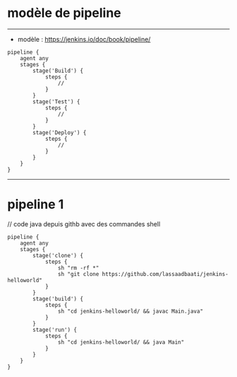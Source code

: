 # modèle de pipeline
------------------------------------------------
* modèle : https://jenkins.io/doc/book/pipeline/

```
pipeline {
    agent any 
    stages {
        stage('Build') { 
            steps {
                // 
            }
        }
        stage('Test') { 
            steps {
                // 
            }
        }
        stage('Deploy') { 
            steps {
                // 
            }
        }
    }
}
```
--------------------------
# pipeline 1
// code java depuis githb avec des commandes shell

```
pipeline {
    agent any 
    stages {
        stage('clone') { 
            steps {
                sh "rm -rf *"
                sh "git clone https://github.com/lassaadbaati/jenkins-helloworld"
            }
        }
        stage('build') { 
            steps {
                sh "cd jenkins-helloworld/ && javac Main.java"
            }
        }
        stage('run') { 
            steps {
                sh "cd jenkins-helloworld/ && java Main"
            }
        }
    }
}
```
